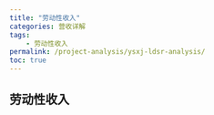 ```yaml
---
title: "劳动性收入"
categories: 营收详解
tags:
    - 劳动性收入
permalink: /project-analysis/ysxj-ldsr-analysis/
toc: true
---
```


## 劳动性收入
